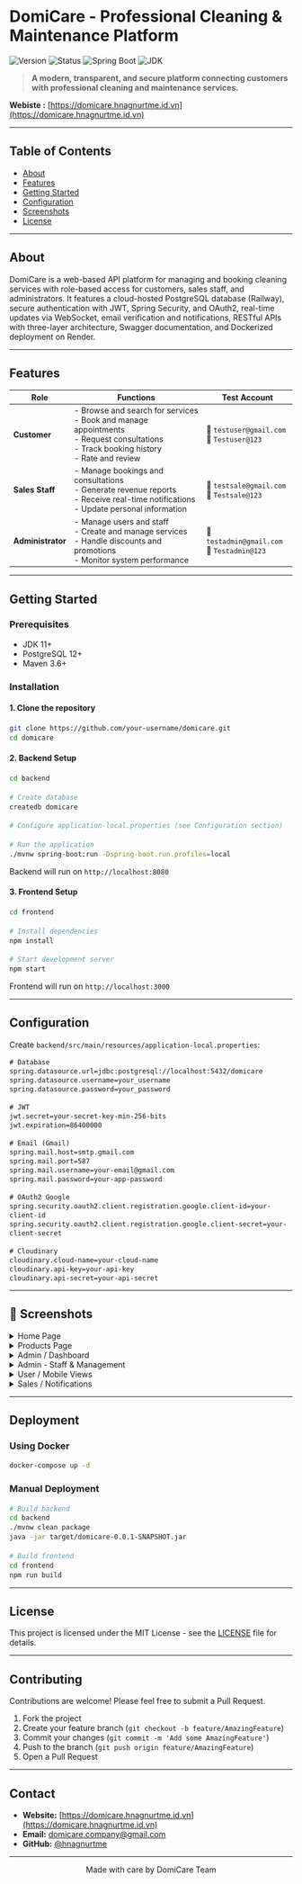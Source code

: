 # DomiCare - Professional Cleaning & Maintenance Platform

![Version](https://img.shields.io/badge/version-1.0.0-blue.svg) ![Status](https://img.shields.io/badge/status-in%20development-yellow.svg) ![Spring Boot](https://img.shields.io/badge/Spring%20Boot-2.7+-green.svg) ![JDK](https://img.shields.io/badge/JDK-11+-orange.svg)

> **A modern, transparent, and secure platform connecting customers with professional cleaning and maintenance services.**

**Webiste :** [https://domicare.hnagnurtme.id.vn](https://domicare.hnagnurtme.id.vn)

---

## Table of Contents

- [About](#about)
- [Features](#features)
- [Getting Started](#getting-started)
- [Configuration](#configuration)
- [Screenshots](#screenshots)
- [License](#license)

---

## About

DomiCare is a web-based API platform for managing and booking cleaning services with role-based access for customers, sales staff, and administrators. It features a cloud-hosted PostgreSQL database (Railway), secure authentication with JWT, Spring Security, and OAuth2, real-time updates via WebSocket, email verification and notifications, RESTful APIs with three-layer architecture, Swagger documentation, and Dockerized deployment on Render.

---

## Features

| **Role** | **Functions** | **Test Account** |
|-----------|----------------|------------------|
| **Customer** | - Browse and search for services<br>- Book and manage appointments<br>- Request consultations<br>- Track booking history<br>- Rate and review| 📧 `testuser@gmail.com`<br>🔑 `Testuser@123` |
| **Sales Staff** | - Manage bookings and consultations<br>- Generate revenue reports<br>- Receive real-time notifications<br>- Update personal information | 📧 `testsale@gmail.com`<br>🔑 `Testsale@123` |
| **Administrator** | - Manage users and staff<br>- Create and manage services<br>- Handle discounts and promotions<br>- Monitor system performance | 📧 `testadmin@gmail.com`<br>🔑 `Testadmin@123` |

---

## Getting Started

### Prerequisites
- JDK 11+
- PostgreSQL 12+
- Maven 3.6+

### Installation

#### 1. Clone the repository
```bash
git clone https://github.com/your-username/domicare.git
cd domicare
```

#### 2. Backend Setup
```bash
cd backend

# Create database
createdb domicare

# Configure application-local.properties (see Configuration section)

# Run the application
./mvnw spring-boot:run -Dspring-boot.run.profiles=local
```

Backend will run on `http://localhost:8080`

#### 3. Frontend Setup
```bash
cd frontend

# Install dependencies
npm install

# Start development server
npm start
```

Frontend will run on `http://localhost:3000`

---

## Configuration

Create `backend/src/main/resources/application-local.properties`:

```properties
# Database
spring.datasource.url=jdbc:postgresql://localhost:5432/domicare
spring.datasource.username=your_username
spring.datasource.password=your_password

# JWT
jwt.secret=your-secret-key-min-256-bits
jwt.expiration=86400000

# Email (Gmail)
spring.mail.host=smtp.gmail.com
spring.mail.port=587
spring.mail.username=your-email@gmail.com
spring.mail.password=your-app-password

# OAuth2 Google
spring.security.oauth2.client.registration.google.client-id=your-client-id
spring.security.oauth2.client.registration.google.client-secret=your-client-secret

# Cloudinary
cloudinary.cloud-name=your-cloud-name
cloudinary.api-key=your-api-key
cloudinary.api-secret=your-api-secret
```

---

## 📸 Screenshots

<details>
  <summary>Home Page</summary>

  ![Login Page](docs/image/image-login.png)
  ![Home Page](docs/image/image-homepage.png)
  ![Intro / About](docs/image/image-gioithieu.png)
</details>

<details>
  <summary>Products Page</summary>

  ![All Products](docs/image/image-search.png)
  ![Products Grid](docs/image/image-fullproduct.png)
</details>

<details>
  <summary>Admin / Dashboard</summary>

  ![Admin Dashboard](docs/image/image-dashboard.png)
  ![Admin Orders](docs/image/image-donhang.png)
  ![Admin Services](docs/image/image-admin-dichvu.png)
</details>

<details>
  <summary>Admin - Staff & Management</summary>

  ![Admin Staff](docs/image/image-admin-nhanvien.png)
  ![Admin Update Form](docs/image/image-admin-update.png)
</details>

<details>
  <summary>User / Mobile Views</summary>

  ![Bookings History (User)](docs/image/image-user-lichsu-tatca.png)
  ![Mobile - Reset Password / Email](docs/image/image-matkhau.png)
  ![Notifications / Toasts](docs/image/image-thongbao.png)
</details>

<details>
  <summary>Sales / Notifications</summary>

  ![Sales - Orders](docs/image/image-sale-donhang.png)
  ![Consultation / Requests](docs/image/image-tuvan.png)
</details>

---

## Deployment

### Using Docker
```bash
docker-compose up -d
```

### Manual Deployment
```bash
# Build backend
cd backend
./mvnw clean package
java -jar target/domicare-0.0.1-SNAPSHOT.jar

# Build frontend
cd frontend
npm run build
```

---

## License

This project is licensed under the MIT License - see the [LICENSE](LICENSE) file for details.

---

## Contributing

Contributions are welcome! Please feel free to submit a Pull Request.

1. Fork the project
2. Create your feature branch (`git checkout -b feature/AmazingFeature`)
3. Commit your changes (`git commit -m 'Add some AmazingFeature'`)
4. Push to the branch (`git push origin feature/AmazingFeature`)
5. Open a Pull Request

---

## Contact

- **Website:** [https://domicare.hnagnurtme.id.vn](https://domicare.hnagnurtme.id.vn)
- **Email:** domicare.company@gmail.com
- **GitHub:** [@hnagnurtme](https://github.com/hnagnurtme)

---

<div align="center">
  Made with care by DomiCare Team
</div>
